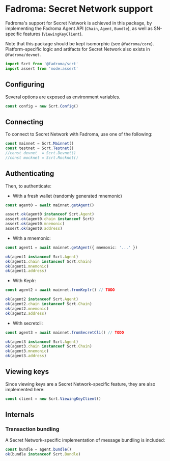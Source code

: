 # Fadroma: Secret Network support

Fadroma's support for Secret Network is achieved in this package,
by implementing the Fadroma Agent API (`Chain`, `Agent`, `Bundle`),
as well as SN-specific features (`ViewingKeyClient`).

Note that this package should be kept isomorphic (see `@fadroma/core`).
Platform-specific logic and artifacts for Secret Network also exists
in `@fadroma/devnet`.

```typescript
import Scrt from '@fadroma/scrt'
import assert from 'node:assert'
```

## Configuring

Several options are exposed as environment variables.

```typescript
const config = new Scrt.Config()
```

## Connecting

To connect to Secret Network with Fadroma, use one of the following:

```typescript
const mainnet = Scrt.Mainnet()
const testnet = Scrt.Testnet()
//const devnet  = Scrt.Devnet()
//const mocknet = Scrt.Mocknet()
```

## Authenticating

Then, to authenticate:

* With a fresh wallet (randomly generated mnemonic)

```typescript
const agent0 = await mainnet.getAgent()

assert.ok(agent0 instanceof Scrt.Agent)
assert.ok(agent0.chain instanceof Scrt)
assert.ok(agent0.mnemonic)
assert.ok(agent0.address)
```

* With a mnemonic:

```typescript
const agent1 = await mainnet.getAgent({ mnemonic: '...' })

ok(agent1 instanceof Scrt.Agent)
ok(agent1.chain instanceof Scrt.Chain)
ok(agent1.mnemonic)
ok(agent1.address)
```

* With Keplr:

```typescript
const agent2 = await mainnet.fromKeplr() // TODO

ok(agent2 instanceof Scrt.Agent)
ok(agent2.chain instanceof Scrt.Chain)
ok(agent2.mnemonic)
ok(agent2.address)
```

* With secretcli:

```typescript
const agent3 = await mainnet.fromSecretCli() // TODO

ok(agent3 instanceof Scrt.Agent)
ok(agent3.chain instanceof Scrt.Chain)
ok(agent3.mnemonic)
ok(agent3.address)
```

## Viewing keys

Since viewing keys are a Secret Network-specific feature, they are also implemented here:

```typescript
const client = new Scrt.ViewingKeyClient()
```

## Internals

### Transaction bundling

A Secret Network-specific implementation of message bundling is included:

```typescript
const bundle = agent.bundle()
ok(bundle instanceof Scrt.Bundle)
```
